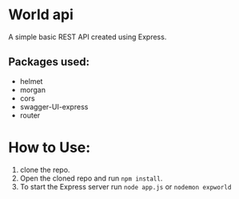 # World api

A simple basic REST API created using Express.

## Packages used:

<ul>
    <li>helmet</li>
    <li>morgan</li>
    <li>cors</li>
    <li>swagger-UI-express</li>
    <li>router</li>
</ul>

# How to Use:

1. clone the repo.
2. Open the cloned repo and run <code>npm install</code>.
3. To start the Express server run <code>node app.js</code> or <code>nodemon expworld</code>
